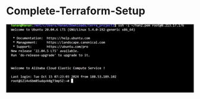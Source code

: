 ﻿# Complete-Terraform-Setup

![Server Image](https://github.com/HananAlghamdi80/Complete-Terraform-Setup/blob/main/server.png)
